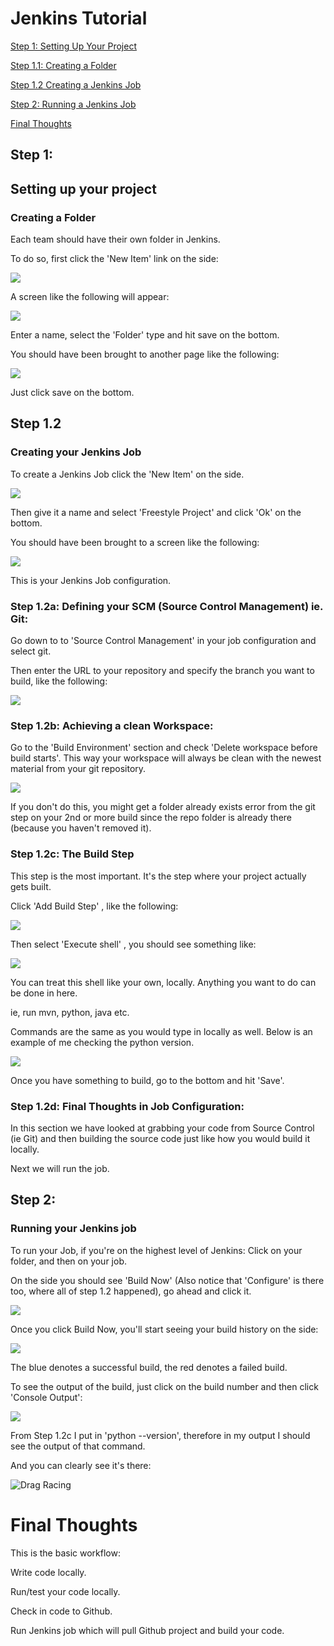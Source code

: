 # Jenkins Tutorial

[Step 1: Setting Up Your Project](#setting-up-your-project)

[Step 1.1: Creating a Folder](#creating-a-folder)

[Step 1.2 Creating a Jenkins Job](#creating-your-jenkins-job)

[Step 2: Running a Jenkins Job](#running-your-jenkins-job)

[Final Thoughts](#final-thoughts)

## Step 1:
## Setting up your project

### Creating a Folder

Each team should have their own folder in Jenkins.

To do so, first click the 'New Item' link on the side:

![](https://github.com/ProfDema/UTMCSC301/blob/master/csc301-2020/Jenkins/images/NewItem.PNG)

A screen like the following will appear:

![](https://github.com/ProfDema/UTMCSC301/blob/master/csc301-2020/Jenkins/images/NewItemName.PNG)

Enter a name, select the 'Folder' type and hit save on the bottom.

You should have been brought to another page like the following:

![](https://github.com/ProfDema/UTMCSC301/blob/master/csc301-2020/Jenkins/images/NewItemName2.PNG)

Just click save on the bottom.


## Step 1.2
### Creating your Jenkins Job

To create a Jenkins Job click the 'New Item' on the side.

![](https://github.com/ProfDema/UTMCSC301/blob/master/csc301-2020/Jenkins/images/NewJenkinsJob.PNG)

Then give it a name and select 'Freestyle Project' and click 'Ok' on the bottom.

You should have been brought to a screen like the following:

![](https://github.com/ProfDema/UTMCSC301/blob/master/csc301-2020/Jenkins/images/jobconfig.PNG)

This is your Jenkins Job configuration.

### Step 1.2a: Defining your SCM (Source Control Management) ie. Git:

Go down to to 'Source Control Management' in your job configuration and select git.

Then enter the URL to your repository and specify the branch you want to build, like the following:

![](https://github.com/ProfDema/UTMCSC301/blob/master/csc301-2020/Jenkins/images/git.PNG)



### Step 1.2b: Achieving a clean Workspace:

Go to the 'Build Environment' section and check 'Delete workspace before build starts'. This way your workspace will always be clean with the newest material from your git repository. 

![](https://github.com/ProfDema/UTMCSC301/blob/master/csc301-2020/Jenkins/images/deletework.PNG)

If you don't do this, you might get a folder already exists error from the git step on your 2nd or more build since the repo folder is already there (because you haven't removed it).

### Step 1.2c: The Build Step

This step is the most important. It's the step where your project actually gets built.

Click 'Add Build Step' , like the following:

![](https://github.com/ProfDema/UTMCSC301/blob/master/csc301-2020/Jenkins/images/addBuildStep.PNG)

Then select 'Execute shell' , you should see something like: 

![](https://github.com/ProfDema/UTMCSC301/blob/master/csc301-2020/Jenkins/images/shell.PNG)

You can treat this shell like your own, locally. Anything you want to do can be done in here.

ie, run mvn, python, java etc.

Commands are the same as you would type in locally as well. Below is an example of me checking the python version.

![](https://github.com/ProfDema/UTMCSC301/blob/master/csc301-2020/Jenkins/images/pythonVersion.PNG)

Once you have something to build, go to the bottom and hit 'Save'.

### Step 1.2d: Final Thoughts in Job Configuration:

In this section we have looked at grabbing your code from Source Control (ie Git) and then building the source code just like how you would build it locally.

Next we will run the job.

## Step 2:
### Running your Jenkins job

To run your Job, if you're on the highest level of Jenkins: Click on your folder, and then on your job.

On the side you should see 'Build Now' (Also notice that 'Configure' is there too, where all of step 1.2 happened), go ahead and click it.

![](https://github.com/ProfDema/UTMCSC301/blob/master/csc301-2020/Jenkins/images/buildNow.PNG)

Once you click Build Now, you'll start seeing your build history on the side:

![](https://github.com/ProfDema/UTMCSC301/blob/master/csc301-2020/Jenkins/images/history.PNG)

The blue denotes a successful build, the red denotes a failed build.

To see the output of the build, just click on the build number and then click 'Console Output':

![](https://github.com/ProfDema/UTMCSC301/blob/master/csc301-2020/Jenkins/images/Console.PNG)

From Step 1.2c  I put in 'python --version', therefore in my output I should see the output of that command.

And you can clearly see it's there:

![Drag Racing](https://github.com/ProfDema/UTMCSC301/blob/master/csc301-2020/Jenkins/images/console2.PNG)

# Final Thoughts

This is the basic workflow:

Write code locally.

Run/test your code locally.

Check in code to Github.

Run Jenkins job which will pull Github project and build your code.
